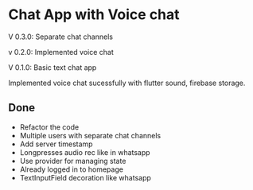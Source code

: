 # Chat App with Voice chat

V 0.3.0: Separate chat channels

v 0.2.0: Implemented voice chat

V 0.1.0: Basic text chat app

Implemented voice chat sucessfully with flutter sound, firebase storage.


## Done

* Refactor the code
* Multiple users with separate chat channels
* Add server timestamp
* Longpresses audio rec like in whatsapp
* Use provider for managing state
* Already logged in to homepage
* TextInputField decoration like whatsapp
